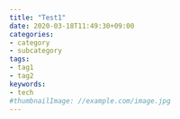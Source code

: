 ```yaml
---
title: "Test1"
date: 2020-03-18T11:49:30+09:00
categories:
- category
- subcategory
tags:
- tag1
- tag2
keywords:
- tech
#thumbnailImage: //example.com/image.jpg
---
```


<!--more-->
